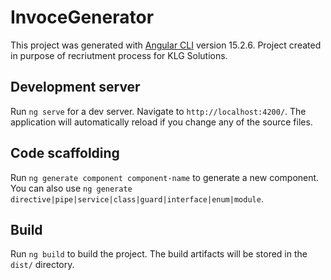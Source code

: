 # InvoceGenerator

This project was generated with [Angular CLI](https://github.com/angular/angular-cli) version 15.2.6.
Project created in purpose of recriutment process for KLG Solutions.

## Development server

Run `ng serve` for a dev server. Navigate to `http://localhost:4200/`. The application will automatically reload if you change any of the source files.

## Code scaffolding

Run `ng generate component component-name` to generate a new component. You can also use `ng generate directive|pipe|service|class|guard|interface|enum|module`.

## Build

Run `ng build` to build the project. The build artifacts will be stored in the `dist/` directory.


